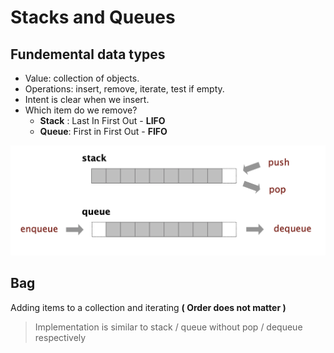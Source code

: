 # Stacks and Queues

## Fundemental data types

* Value: collection of objects.
* Operations: insert, remove, iterate, test if empty.
* Intent is clear when we insert.
* Which item do we remove?
  * **Stack** : Last In First Out - **LIFO**
  * **Queue**: First in First Out - **FIFO**

![STACK, QUEUE  - INSERT , REMOVE OPERATIONS](<../.gitbook/assets/image (19) (1).png>)

## Bag

Adding items to a collection and iterating **( Order does not matter )**

> Implementation is similar to stack / queue without pop / dequeue respectively
